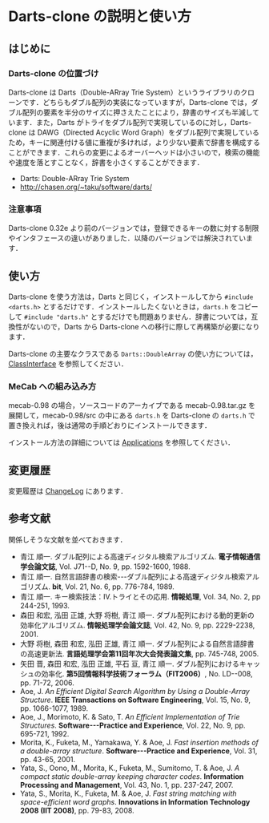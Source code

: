 # Darts-clone の説明と使い方

## はじめに

### Darts-clone の位置づけ

Darts-clone は Darts（Double-ARray Trie System）というライブラリのクローンです．どちらもダブル配列の実装になっていますが，Darts-clone では，ダブル配列の要素を半分のサイズに押さえたことにより，辞書のサイズも半減しています．また，Darts がトライをダブル配列で実現しているのに対し，Darts-clone は DAWG（Directed Acyclic Word Graph）をダブル配列で実現しているため，キーに関連付ける値に重複が多ければ，より少ない要素で辞書を構成することができます．これらの変更によるオーバーヘッドは小さいので，検索の機能や速度を落とすことなく，辞書を小さくすることができます．

* Darts: Double-ARray Trie System
 * http://chasen.org/~taku/software/darts/

### 注意事項

Darts-clone 0.32e より前のバージョンでは，登録できるキーの数に対する制限やインタフェースの違いがありました．以降のバージョンでは解決されています．

## 使い方

Darts-clone を使う方法は，Darts と同じく，インストールしてから `#include <darts.h>` とするだけです．インストールしたくないときは，`darts.h` をコピーして `#include "darts.h"` とするだけでも問題ありません．辞書については，互換性がないので，Darts から Darts-clone への移行に際して再構築が必要になります．

Darts-clone の主要なクラスである `Darts::DoubleArray` の使い方については，[ClassInterface](https://github.com/s-yata/darts-clone/blob/master/doc/ja/ClassInterface.md) を参照してください．

### MeCab への組み込み方

mecab-0.98 の場合，ソースコードのアーカイブである mecab-0.98.tar.gz を展開して，mecab-0.98/src の中にある `darts.h` を Darts-clone の `darts.h` で置き換えれば，後は通常の手順どおりにインストールできます．

インストール方法の詳細については [Applications](https://github.com/s-yata/darts-clone/blob/master/doc/ja/Applications.md) を参照してください．

## 変更履歴

変更履歴は [ChangeLog](https://github.com/s-yata/darts-clone/blob/master/doc/ja/ChangeLog.md) にあります．

## 参考文献

関係しそうな文献を並べておきます．

* 青江 順一. ダブル配列による高速ディジタル検索アルゴリズム. **電子情報通信学会論文誌**, Vol. J71--D, No. 9, pp. 1592-1600, 1988.
* 青江 順一. 自然言語辞書の検索---ダブル配列による高速ディジタル検索アルゴリズム. **bit**, Vol. 21, No. 6, pp. 776-784, 1989.
* 青江 順一. キー検索技法：IV.トライとその応用. **情報処理**, Vol. 34, No. 2, pp 244-251, 1993.
* 森田 和宏, 泓田 正雄, 大野 将樹, 青江 順一. ダブル配列における動的更新の効率化アルゴリズム. **情報処理学会論文誌**, Vol. 42, No. 9, pp. 2229-2238, 2001.
* 大野 将樹, 森田 和宏, 泓田 正雄, 青江 順一. ダブル配列による自然言語辞書の高速更新法. **言語処理学会第11回年次大会発表論文集**, pp. 745-748, 2005.
* 矢田 晋, 森田 和宏, 泓田 正雄, 平石 亘, 青江 順一. ダブル配列におけるキャッシュの効率化. **第5回情報科学技術フォーラム（FIT2006）**, No. LD--008, pp. 71-72, 2006.
* Aoe, J. _An Efficient Digital Search Algorithm by Using a Double-Array Structure_. **IEEE Transactions on Software Engineering**, Vol. 15, No. 9, pp. 1066-1077, 1989.
* Aoe, J., Morimoto, K. & Sato, T. _An Efficient Implementation of Trie Structures_. **Software---Practice and Experience**, Vol. 22, No. 9, pp. 695-721, 1992.
* Morita, K., Fuketa, M., Yamakawa, Y. & Aoe, J. _Fast insertion methods of a double-array structure_. **Software---Practice and Experience**, Vol. 31, pp. 43-65, 2001.
* Yata, S., Oono, M., Morita, K., Fuketa, M., Sumitomo, T. & Aoe, J. _A compact static double-array keeping character codes_. **Information Processing and Management**, Vol. 43, No. 1, pp. 237-247, 2007.
* Yata, S., Morita, K., Fuketa, M. & Aoe, J. _Fast string matching with space-efficient word graphs_. **Innovations in Information Technology 2008 (IIT 2008)**, pp. 79-83, 2008.
